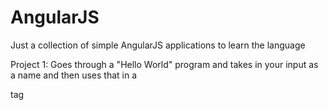 # AngularJS
Just a collection of simple AngularJS applications to learn the language

Project 1:
Goes through a "Hello World" program and takes in your input as a name and then uses that in a <p> tag
